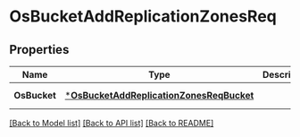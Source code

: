 # OsBucketAddReplicationZonesReq

## Properties
Name | Type | Description | Notes
------------ | ------------- | ------------- | -------------
**OsBucket** | [***OsBucketAddReplicationZonesReqBucket**](OSBucketAddReplicationZonesReq_Bucket.md) |  | [default to null]

[[Back to Model list]](../README.md#documentation-for-models) [[Back to API list]](../README.md#documentation-for-api-endpoints) [[Back to README]](../README.md)


